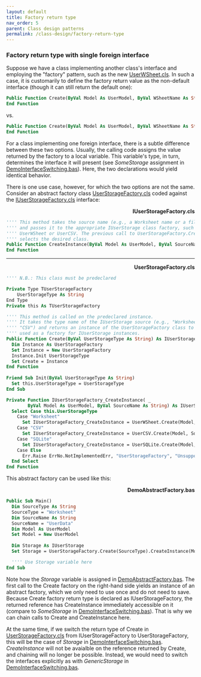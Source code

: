 ```yaml
---
layout: default
title: Factory return type
nav_order: 5
parent: Class design patterns
permalink: /class-design/factory-return-type
---
```


### Factory return type with single foreign interface

Suppose we have a class implementing another class's interface and employing the "factory" pattern, such as the new [UserWSheet.cls][UserWSheetI.cls]. In such a case, it is customarily to define the factory return value as the non-default interface (though it can still return the default one):

```vb
Public Function Create(ByVal Model As UserModel, ByVal WSheetName As String) As IUserStorage
End Function
```

vs.

```vb
Public Function Create(ByVal Model As UserModel, ByVal WSheetName As String) As UserWSheet
End Function
```

For a class implementing one foreign interface, there is a subtle difference between these two options. Usually, the calling code assigns the value returned by the factory to a local variable. This variable's type, in turn, determines the interface it will present (see *SomeStorage* assignment in [DemoInterfaceSwitching.bas][]). Here, the two declarations would yield identical behavior.

There is one use case, however, for which the two options are not the same. Consider an abstract factory class [UserStorageFactory.cls](#UserStorageFactory.cls) coded against the [IUserStorageFactory.cls](#IUserStorageFactory.cls) interface:

<a name="IUserStorageFactory.cls"></a>
<p align="right"><b>IUserStorageFactory.cls</b></p>

```vb
'''' This method takes the source name (e.g., a Worksheet name or a file name)
'''' and passes it to the appropriate IUserStorage class factory, such as
'''' UserWSheet or UserCSV. The previous call to UserStorageFactory.Create
'''' selects the desired class.
Public Function CreateInstance(ByVal Model As UserModel, ByVal SourceName As String) As IUserStorage
End Function
```

___

<a name="UserStorageFactory.cls"></a>
<p align="right"><b>UserStorageFactory.cls</b></p>

```vb
'''' N.B.: This class must be predeclared

Private Type TUserStorageFactory
	UserStorageType As String
End Type
Private this As TUserStorageFactory

'''' This method is called on the predeclared instance.
'''' It takes the type name of the IUserStorage source (e.g., "Worksheet" or
'''' "CSV") and returns an instance of the UserStorageFactory class to be
'''' used as a factory for IUserStorage instances.
Public Function Create(ByVal UserStorageType As String) As IUserStorageFactory
  Dim Instance As UserStorageFactory
  Set Instance = New UserStorageFactory
  Instance.Init UserStorageType
  Set Create = Instance
End Function
  
Friend Sub Init(ByVal UserStorageType As String)
  Set this.UserStorageType = UserStorageType
End Sub

Private Function IUserStorageFactory_CreateInstance( _
        ByVal Model As UserModel, ByVal SourceName As String) As IUserStorage
  Select Case this.UserStorageType
    Case "Worksheet"
      Set IUserStorageFactory_CreateInstance = UserWSheet.Create(Model, SourceName)
    Case "CSV"
      Set IUserStorageFactory_CreateInstance = UserCSV.Create(Model, SourceName)
    Case "SQLite"
      Set IUserStorageFactory_CreateInstance = UserSQLite.Create(Model, SourceName)
    Case Else
      Err.Raise ErrNo.NotImplementedErr, "UserStorageFactory", "Unsupported source"
  End Select
End Function
```

This abstract factory can be used like this:

<a name="DemoAbstractFactory.bas"></a>
<p align="right"><b>DemoAbstractFactory.bas</b></p>

```vb
Public Sub Main()
  Dim SourceType As String
  SourceType = "Worksheet"
  Dim SourceName As String
  SourceName = "UserData"
  Dim Model As UserModel
  Set Model = New UserModel
  
  Dim Storage As IUserStorage
  Set Storage = UserStorageFactory.Create(SourceType).CreateInstance(Model, SourceName)

  '''' Use Storage variable here
End Sub
```

Note how the *Storage* variable is assigned in [DemoAbstractFactory.bas](#DemoAbstractFactory.bas). The first call to the Create factory on the right-hand side yields an instance of an abstract factory, which we only need to use once and do not need to save. Because Create factory return type is declared as IUserStorageFactory, the returned reference has CreateInstance immediately accessible on it (compare to *SomeStorage* in [DemoInterfaceSwitching.bas][]). That is why we can chain calls to Create and CreateInstance here.

At the same time, if we switch the return type of Create in [UserStorageFactory.cls](#UserStorageFactory.cls) from IUserStorageFactory to UserStorageFactory, this will be the case of *Storage* in [DemoInterfaceSwitching.bas][]. *CreateInstance* will not be avaialble on the reference returned by Create, and chaining will no longer be possible. Instead, we would need to switch the interfaces explicitly as with *GenericStorage* in [DemoInterfaceSwitching.bas][].



[UserWSheetI.cls]: https://pchemguy.github.io/ContactEditor/class-design/intro-to-interfaces#UserWSheetI.cls
[DemoInterfaceSwitching.bas]: https://pchemguy.github.io/ContactEditor/class-design/interface-switching#DemoInterfaceSwitching.bas
